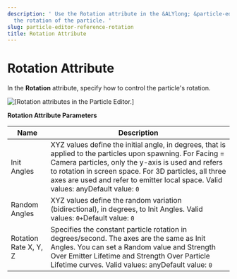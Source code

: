 ```yaml
---
description: ' Use the Rotation attribute in the &ALYlong; &particle-editor; to control
  the rotation of the particle. '
slug: particle-editor-reference-rotation
title: Rotation Attribute
---
```

# Rotation Attribute<a name="particle-editor-reference-rotation"></a>

In the **Rotation** attribute, specify how to control the particle's rotation\.

![\[Rotation attributes in the Particle Editor.\]](/images/userguide/particles/particle-editor-rotation.png)


**Rotation Attribute Parameters**  

| Name | Description | 
| --- | --- | 
| Init Angles | XYZ values define the initial angle, in degrees, that is applied to the particles upon spawning\. For Facing = Camera particles, only the y\-axis is used and refers to rotation in screen space\. For 3D particles, all three axes are used and refer to emitter local space\. Valid values: anyDefault value: `0` | 
| Random Angles | XYZ values define the random variation \(bidirectional\), in degrees, to Init Angles\. Valid values: `0+`Default value: `0` | 
| Rotation Rate X, Y, Z | Specifies the constant particle rotation in degrees/second\. The axes are the same as Init Angles\. You can set a Random value and Strength Over Emitter Lifetime and Strength Over Particle Lifetime curves\. Valid values: anyDefault value: `0` | 